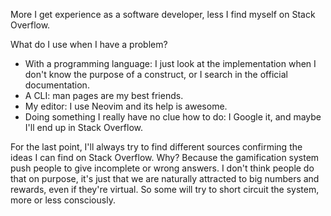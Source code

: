 More I get experience as a software developer, less I find myself on Stack Overflow.

What do I use when I have a problem?

* With a programming language: I just look at the implementation when I don't know the purpose of a construct, or I search in the official documentation.
* A CLI: man pages are my best friends.
* My editor: I use Neovim and its help is awesome.
* Doing something I really have no clue how to do: I Google it, and maybe I'll end up in Stack Overflow.

For the last point, I'll always try to find different sources confirming the ideas I can find on Stack Overflow. Why? Because the gamification system push people to give incomplete or wrong answers. I don't think people do that on purpose, it's just that we are naturally attracted to big numbers and rewards, even if they're virtual. So some will try to short circuit the system, more or less consciously.
